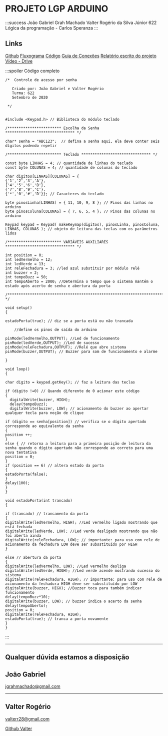 # PROJETO LGP ARDUINO

:::success
João Gabriel Grah Machado
Valter Rogério da Silva Júnior
622
Lógica da programação - Carlos Speranza
:::


## Links

[Github](https://github.com/valterr28/Arduino-acionamento-senha)
[Fluxograma](https://)
[Código](https://drive.google.com/file/d/1keEei7JQ_Fq-lYnQXb5YXb-tzqS21Ci-/view?usp=sharing)
[Guia de Conexões](https://drive.google.com/file/d/18Dcz624WUKtDAnQRxaulzMFy0aoJImCS/view?usp=sharing)
[Relatório escrito do projeto](https://drive.google.com/file/d/17sE5uPrXecWP6FvEGLbqAQpM0q4Be4Yi/view?usp=sharing)
[Vídeo - Drive](https://)



:::spoiler Código completo
```csharp=
/*  Controle de acesso por senha  
   
   Criado por: João Gabriel e Valter Rogério
   Turma: 622
   Setembro de 2020
         
 */


#include <Keypad.h> // Biblioteca do módulo teclado

/************************ Escolha da Senha ******************************* */

char* senha = "ABC123";  // defina a senha aqui, ela deve conter seis dígitos podendo repetir 

/************************ Teclado ******************************* */

const byte LINHAS = 4; // quantidade de linhas do teclado
const byte COLUNAS = 4; // quantidade de colunas do teclado

char digitos[LINHAS][COLUNAS] = {
{'1','2','3','A'},
{'4','5','6','B'},
{'7','8','9','C'},
{'*','0','#','D'}}; // Caracteres do teclado 

byte pinosLinha[LINHAS] = { 11, 10, 9, 8 }; // Pinos das linhas no arduino 
byte pinosColuna[COLUNAS] = { 7, 6, 5, 4 }; // Pinos das colunas no arduino 

Keypad keypad = Keypad( makeKeymap(digitos), pinosLinha, pinosColuna, LINHAS, COLUNAS ); // objeto de leitura das teclas com os parâmetros lidos

/************************ VARIÁVEIS AUXILIARES ******************************* */

int position = 0;
int ledVermelho = 12;
int ledVerde = 13;
int releFechadura = 3; //led azul substituir por módulo relé
int buzzer = 2;
int tempoBuzz = 50;
int tempoAberto = 2000; //Determina o tempo que o sistema mantém o estado após acerto de senha e abertura da porta

/***************************************************************************** */

void setup()
{ 
  
estadoPorta(true); // diz se a porta está ou não trancada

    //define os pinos de saída do arduino

pinMode(ledVermelho,OUTPUT); //Led de funcionamento
pinMode(ledVerde,OUTPUT); //Led de sucesso
pinMode(releFechadura,OUTPUT); //Relé que abre sistema
pinMode(buzzer,OUTPUT); // Buzzer para som de funcionamento e alarme

}

void loop()
{
  
char digito = keypad.getKey(); // faz a leitura das teclas

if (digito !=0) // Quando diferente de 0 acionar este código
{
  digitalWrite(buzzer, HIGH);
  delay(tempoBuzz);
  digitalWrite(buzzer, LOW); // acionamento do buzzer ao apertar qualquer tecla para noção de clique

if (digito == senha[position]) // verifica se o dígito apertado corresponde ao equivalente da senha
{
position ++;
}
else { // retorna a leitura para a primeira posição de leitura da senha quando o dígito apertado não corresponde ao correto para uma nova tentativa
position = 0;
}
if (position == 6) // altera estado da porta  
{
estadoPorta(false);
}
delay(100);
}
}

void estadoPorta(int trancado)
{
  
if (trancado) // trancamento da porta
{
digitalWrite(ledVermelho, HIGH); //Led vermelho ligado mostrando que está fechada
digitalWrite(ledVerde, LOW); //Led verde desligado mostrando que não foi aberta ainda
digitalWrite(releFechadura, LOW); // importante: para uso com rele de acionamento da fechadura LOW deve ser subsstituído por HIGH
}

else // abertura da porta
{
digitalWrite(ledVermelho, LOW); //Led vermelho desliga
digitalWrite(ledVerde, HIGH); //Led verde acende mostrando sucesso do sistema 
digitalWrite(releFechadura, HIGH); // importante: para uso com rele de acionamento da fechadura HIGH deve ser subsstituído por LOW
digitalWrite(buzzer, HIGH); //Buzzer toca para também indicar funcionamento
delay(tempoBuzz*10);
digitalWrite(buzzer, LOW); // buzzer indica o acerto da senha 
delay(tempoAberto);
position = 0;
digitalWrite(releFechadura, HIGH);
estadoPorta(true); // tranca a porta novamente 
}
}
```
:::

---
## Qualquer dúvida estamos a disposição

## João Gabriel


 jgrahmachado@gmail.com
 
---

## Valter Rogério

valterr28@gmail.com


[Github Valter](https://github.com/valterr28) 

